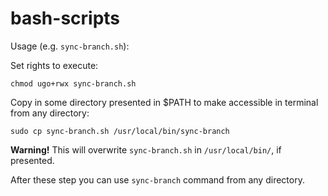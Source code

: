 # bash-scripts
Usage (e.g. `sync-branch.sh`):

Set rights to execute:

`chmod ugo+rwx sync-branch.sh`

Copy in some directory presented in $PATH to make accessible in terminal from any directory:

`sudo cp sync-branch.sh /usr/local/bin/sync-branch`

**Warning!** This will overwrite `sync-branch.sh` in `/usr/local/bin/`, if presented.

After these step you can use `sync-branch` command from any directory.
